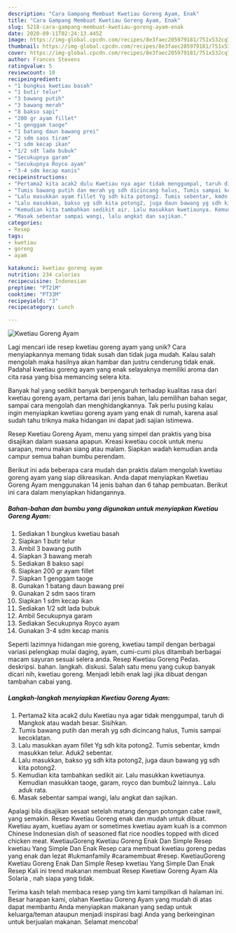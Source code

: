 ```yaml
---
description: "Cara Gampang Membuat Kwetiau Goreng Ayam, Enak"
title: "Cara Gampang Membuat Kwetiau Goreng Ayam, Enak"
slug: 5218-cara-gampang-membuat-kwetiau-goreng-ayam-enak
date: 2020-09-11T02:24:13.445Z
image: https://img-global.cpcdn.com/recipes/8e3faec205979181/751x532cq70/kwetiau-goreng-ayam-foto-resep-utama.jpg
thumbnail: https://img-global.cpcdn.com/recipes/8e3faec205979181/751x532cq70/kwetiau-goreng-ayam-foto-resep-utama.jpg
cover: https://img-global.cpcdn.com/recipes/8e3faec205979181/751x532cq70/kwetiau-goreng-ayam-foto-resep-utama.jpg
author: Frances Stevens
ratingvalue: 5
reviewcount: 10
recipeingredient:
- "1 bungkus kwetiau basah"
- "1 butir telur"
- "3 bawang putih"
- "3 bawang merah"
- "8 bakso sapi"
- "200 gr ayam fillet"
- "1 genggam taoge"
- "1 batang daun bawang prei"
- "2 sdm saos tiram"
- "1 sdm kecap ikan"
- "1/2 sdt lada bubuk"
- "Secukupnya garam"
- "Secukupnya Royco ayam"
- "3-4 sdm kecap manis"
recipeinstructions:
- "Pertama2 kita acak2 dulu Kwetiau nya agar tidak menggumpal, taruh di Mangkok atau wadah besar. Sisihkan."
- "Tumis bawang putih dan merah yg sdh dicincang halus, Tumis sampai kecoklatan."
- "Lalu masukkan ayam fillet Yg sdh kita potong2. Tumis sebentar, kmdn masukkan telur. Aduk2 sebentar."
- "Lalu masukkan, bakso yg sdh kita potong2, juga daun bawang yg sdh kita potong2."
- "Kemudian kita tambahkan sedikit air. Lalu masukkan kwetiaunya. Kemudian masukkan taoge, garam, royco dan bumbu2 lainnya.. Lalu aduk rata."
- "Masak sebentar sampai wangi, lalu angkat dan sajikan."
categories:
- Resep
tags:
- kwetiau
- goreng
- ayam

katakunci: kwetiau goreng ayam 
nutrition: 234 calories
recipecuisine: Indonesian
preptime: "PT21M"
cooktime: "PT33M"
recipeyield: "3"
recipecategory: Lunch

---
```



![Kwetiau Goreng Ayam](https://img-global.cpcdn.com/recipes/8e3faec205979181/751x532cq70/kwetiau-goreng-ayam-foto-resep-utama.jpg)

Lagi mencari ide resep kwetiau goreng ayam yang unik? Cara menyiapkannya memang tidak susah dan tidak juga mudah. Kalau salah mengolah maka hasilnya akan hambar dan justru cenderung tidak enak. Padahal kwetiau goreng ayam yang enak selayaknya memiliki aroma dan cita rasa yang bisa memancing selera kita.

Banyak hal yang sedikit banyak berpengaruh terhadap kualitas rasa dari kwetiau goreng ayam, pertama dari jenis bahan, lalu pemilihan bahan segar, sampai cara mengolah dan menghidangkannya. Tak perlu pusing kalau ingin menyiapkan kwetiau goreng ayam yang enak di rumah, karena asal sudah tahu triknya maka hidangan ini dapat jadi sajian istimewa.

Resep Kwetiau Goreng Ayam, menu yang simpel dan praktis yang bisa disajikan dalam suasana apapun. Kreasi kwetiau cocok untuk menu sarapan, menu makan siang atau malam. Siapkan wadah kemudian anda campur semua bahan bumbu perendam.


Berikut ini ada beberapa cara mudah dan praktis dalam mengolah kwetiau goreng ayam yang siap dikreasikan. Anda dapat menyiapkan Kwetiau Goreng Ayam menggunakan 14 jenis bahan dan 6 tahap pembuatan. Berikut ini cara dalam menyiapkan hidangannya.

<!--inarticleads1-->

##### Bahan-bahan dan bumbu yang digunakan untuk menyiapkan Kwetiau Goreng Ayam:

1. Sediakan 1 bungkus kwetiau basah
1. Siapkan 1 butir telur
1. Ambil 3 bawang putih
1. Siapkan 3 bawang merah
1. Sediakan 8 bakso sapi
1. Siapkan 200 gr ayam fillet
1. Siapkan 1 genggam taoge
1. Gunakan 1 batang daun bawang prei
1. Gunakan 2 sdm saos tiram
1. Siapkan 1 sdm kecap ikan
1. Sediakan 1/2 sdt lada bubuk
1. Ambil Secukupnya garam
1. Sediakan Secukupnya Royco ayam
1. Gunakan 3-4 sdm kecap manis


Seperti lazimnya hidangan mie goreng, kwetiau tampil dengan berbagai variasi pelengkap mulai daging, ayam, cumi-cumi plus ditambah berbagai macam sayuran sesuai selera anda. Resep Kwetiau Goreng Pedas. deskripsi. bahan. langkah. diskusi. Salah satu menu yang cukup banyak dicari nih, kwetiau goreng. Menjadi lebih enak lagi jika dibuat dengan tambahan cabai yang. 

<!--inarticleads2-->

##### Langkah-langkah menyiapkan Kwetiau Goreng Ayam:

1. Pertama2 kita acak2 dulu Kwetiau nya agar tidak menggumpal, taruh di Mangkok atau wadah besar. Sisihkan.
1. Tumis bawang putih dan merah yg sdh dicincang halus, Tumis sampai kecoklatan.
1. Lalu masukkan ayam fillet Yg sdh kita potong2. Tumis sebentar, kmdn masukkan telur. Aduk2 sebentar.
1. Lalu masukkan, bakso yg sdh kita potong2, juga daun bawang yg sdh kita potong2.
1. Kemudian kita tambahkan sedikit air. Lalu masukkan kwetiaunya. Kemudian masukkan taoge, garam, royco dan bumbu2 lainnya.. Lalu aduk rata.
1. Masak sebentar sampai wangi, lalu angkat dan sajikan.


Apalagi bila disajikan sesaat setelah matang dengan potongan cabe rawit, yang semakin. Resep Kwetiau Goreng enak dan mudah untuk dibuat. Kwetiau ayam, kuetiau ayam or sometimes kwetiau ayam kuah is a common Chinese Indonesian dish of seasoned flat rice noodles topped with diced chicken meat. KwetiauGoreng Kwetiau Goreng Enak Dan Simple Resep kwetiau Yang Simple Dan Enak Resep cara membuat kwetiau goreng pedas yang enak dan lezat #lukmanfamily #caramembuat #resep. KwetiauGoreng Kwetiau Goreng Enak Dan Simple Resep kwetiau Yang Simple Dan Enak Resep Kali ini trend makanan membuat Resep Kwetiaw Goreng Ayam Ala Solaria , nah siapa yang tidak. 

Terima kasih telah membaca resep yang tim kami tampilkan di halaman ini. Besar harapan kami, olahan Kwetiau Goreng Ayam yang mudah di atas dapat membantu Anda menyiapkan makanan yang sedap untuk keluarga/teman ataupun menjadi inspirasi bagi Anda yang berkeinginan untuk berjualan makanan. Selamat mencoba!
